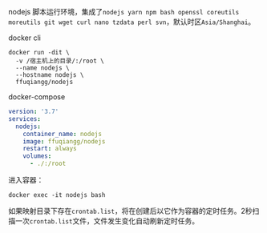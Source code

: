nodejs 脚本运行环境，集成了`nodejs yarn npm bash openssl coreutils moreutils git wget curl nano tzdata perl svn`，默认时区`Asia/Shanghai`。

docker cli
```shell
docker run -dit \
  -v /宿主机上的目录/:/root \
  --name nodejs \
  --hostname nodejs \
  ffuqiangg/nodejs
```
docker-compose
```yaml
version: '3.7'
services:
  nodejs:
    container_name: nodejs
    image: ffuqiangg/nodejs
    restart: always
    volumes:
      - ./:/root
```

进入容器：

```shell
docker exec -it nodejs bash
```

如果映射目录下存在`crontab.list`，将在创建后以它作为容器的定时任务。2秒扫描一次`crontab.list`文件，文件发生变化自动刷新定时任务。
